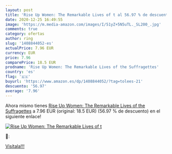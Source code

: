 ```yaml
---
layout: post
title: 'Rise Up Women: The Remarkable Lives of t al 56.97 % de descuento'
date: 2020-12-25 16:49:55
image: 'https://m.media-amazon.com/images/I/51yZ+5N5uTL._SL200_.jpg'
comments: true
category: ofertas
author: ring
slug: '1408844052-es'
actualPrice: 7.96 EUR
currency: EUR
price: 7.96
comparePrice: 18.5 EUR
prodname: 'Rise Up Women: The Remarkable Lives of the Suffragettes'
country: 'es'
flag: '🇪🇸'
buyurl: 'https://www.amazon.es/dp/1408844052/?tag=tolees-21'
descuento: '56.97'
average: '7.96'
---
```


Ahora mismo tienes [Rise Up Women: The Remarkable Lives of the Suffragettes](https://www.amazon.es/dp/1408844052/?tag=tolees-21) a 7.96 EUR (original: 18.5 EUR) (56.97 %  de descuento) en el siguiente enlace!

[![Rise Up Women: The Remarkable Lives of t](https://m.media-amazon.com/images/I/51yZ+5N5uTL._SL200_.jpg)](https://www.amazon.es/dp/1408844052/?tag=tolees-21)

🔎:


[Visítala!!!](https://www.amazon.es/dp/1408844052/?tag=tolees-21)
